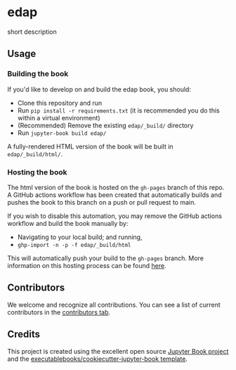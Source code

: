 # edap

short description

## Usage

### Building the book

If you'd like to develop on and build the edap book, you should:

- Clone this repository and run
- Run `pip install -r requirements.txt` (it is recommended you do this within a virtual environment)
- (Recommended) Remove the existing `edap/_build/` directory
- Run `jupyter-book build edap/`

A fully-rendered HTML version of the book will be built in `edap/_build/html/`.

### Hosting the book

The html version of the book is hosted on the `gh-pages` branch of this repo. A GitHub actions workflow has been created that automatically builds and pushes the book to this branch on a push or pull request to main.

If you wish to disable this automation, you may remove the GitHub actions workflow and build the book manually by:

- Navigating to your local build; and running,
- `ghp-import -n -p -f edap/_build/html`

This will automatically push your build to the `gh-pages` branch. More information on this hosting process can be found [here](https://jupyterbook.org/publish/gh-pages.html#manually-host-your-book-with-github-pages).

## Contributors

We welcome and recognize all contributions. You can see a list of current contributors in the [contributors tab](https://github.com/retomarek/edap/graphs/contributors).

## Credits

This project is created using the excellent open source [Jupyter Book project](https://jupyterbook.org/) and the [executablebooks/cookiecutter-jupyter-book template](https://github.com/executablebooks/cookiecutter-jupyter-book).
